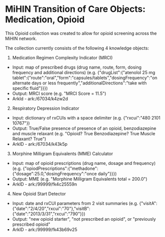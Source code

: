 # MiHIN Transition of Care Objects: Medication, Opioid
This Opioid collection was created to allow for opioid screening across the MiHIN network.

The collection currently consists of the following 4 knowledge objects:

1. Medication Regimen Complexity Indicator (MRCI)
  - Input: map of prescribed drugs (drug name, route, form, dosing frequency and additional directions) (e.g. {"drugList":{"atenolol 25 mg tablet":{"route":"oral","form":"capsules/tablets","dosingFrequency":"on alternate days or less frequently","additionalDirections":"take with specific fluid"}}})
  - Output: MRCI score (e.g. "MRCI Score = 11.5")
  - ArkId - ark:/67034/k4zw2d

2. Respiratory Depression Indicator
  - Input: dictionary of rxCUIs with a space delimiter (e.g. {"rxcui":"480 2101 10767"})
  - Output: True/False presence of presence of an opioid, benzodiazepine and muscle relaxant (e.g. "Opioid? True Benzodiazepine? True Muscle Relaxant? True")
  - ArkID - ark:/67034/k43k5p

3. Morphine Milligram Equivalents (MME) Calculator
  - Input: map of opioid prescriptions (drug name, dosage and frequency) (e.g. {"opiodPrescriptions":{"methadone":{"dosage":25.0,"dosingFrequency":"once daily"}}})
  - Output: MME (e.g. "Morphine Milligram Equivalents total = 200.0")
  - ArkID - ark:/99999/fk4c25559n
 
4. New Opioid Start Detector
  - Input: date and rxCUI parameters from 2 visit summaries (e.g. {"visitA":{"date":"2/4/20","rxcui":"70"},"visitB":{"date":"2013/3/31","rxcui":"790"}})
  - Output: "new opioid starter", "not prescribed an opioid", or "previously prescribed opioid"
  - ArkID - ark:/99999/fk43b69v25

